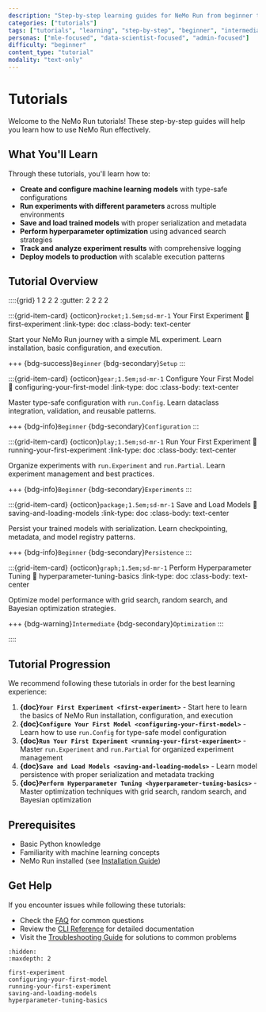 ```yaml
---
description: "Step-by-step learning guides for NeMo Run from beginner to advanced levels"
categories: ["tutorials"]
tags: ["tutorials", "learning", "step-by-step", "beginner", "intermediate", "advanced"]
personas: ["mle-focused", "data-scientist-focused", "admin-focused"]
difficulty: "beginner"
content_type: "tutorial"
modality: "text-only"
---
```


# Tutorials

Welcome to the NeMo Run tutorials! These step-by-step guides will help you learn how to use NeMo Run effectively.

## What You'll Learn

Through these tutorials, you'll learn how to:

- **Create and configure machine learning models** with type-safe configurations
- **Run experiments with different parameters** across multiple environments
- **Save and load trained models** with proper serialization and metadata
- **Perform hyperparameter optimization** using advanced search strategies
- **Track and analyze experiment results** with comprehensive logging
- **Deploy models to production** with scalable execution patterns

## Tutorial Overview

::::{grid} 1 2 2 2
:gutter: 2 2 2 2

:::{grid-item-card} {octicon}`rocket;1.5em;sd-mr-1` Your First Experiment
:link: first-experiment
:link-type: doc
:class-body: text-center

Start your NeMo Run journey with a simple ML experiment. Learn installation, basic configuration, and execution.

+++
{bdg-success}`Beginner` {bdg-secondary}`Setup`
:::

:::{grid-item-card} {octicon}`gear;1.5em;sd-mr-1` Configure Your First Model
:link: configuring-your-first-model
:link-type: doc
:class-body: text-center

Master type-safe configuration with `run.Config`. Learn dataclass integration, validation, and reusable patterns.

+++
{bdg-info}`Beginner` {bdg-secondary}`Configuration`
:::

:::{grid-item-card} {octicon}`play;1.5em;sd-mr-1` Run Your First Experiment
:link: running-your-first-experiment
:link-type: doc
:class-body: text-center

Organize experiments with `run.Experiment` and `run.Partial`. Learn experiment management and best practices.

+++
{bdg-info}`Beginner` {bdg-secondary}`Experiments`
:::

:::{grid-item-card} {octicon}`package;1.5em;sd-mr-1` Save and Load Models
:link: saving-and-loading-models
:link-type: doc
:class-body: text-center

Persist your trained models with serialization. Learn checkpointing, metadata, and model registry patterns.

+++
{bdg-info}`Beginner` {bdg-secondary}`Persistence`
:::

:::{grid-item-card} {octicon}`graph;1.5em;sd-mr-1` Perform Hyperparameter Tuning
:link: hyperparameter-tuning-basics
:link-type: doc
:class-body: text-center

Optimize model performance with grid search, random search, and Bayesian optimization strategies.

+++
{bdg-warning}`Intermediate` {bdg-secondary}`Optimization`
:::

::::

## Tutorial Progression

We recommend following these tutorials in order for the best learning experience:

1. **{doc}`Your First Experiment <first-experiment>`** - Start here to learn the basics of NeMo Run installation, configuration, and execution
2. **{doc}`Configure Your First Model <configuring-your-first-model>`** - Learn how to use `run.Config` for type-safe model configuration
3. **{doc}`Run Your First Experiment <running-your-first-experiment>`** - Master `run.Experiment` and `run.Partial` for organized experiment management
4. **{doc}`Save and Load Models <saving-and-loading-models>`** - Learn model persistence with proper serialization and metadata tracking
5. **{doc}`Perform Hyperparameter Tuning <hyperparameter-tuning-basics>`** - Master optimization techniques with grid search, random search, and Bayesian optimization

## Prerequisites

- Basic Python knowledge
- Familiarity with machine learning concepts
- NeMo Run installed (see [Installation Guide](../../get-started/install.md))

## Get Help

If you encounter issues while following these tutorials:

- Check the [FAQ](../../references/faqs.md) for common questions
- Review the [CLI Reference](../../references/cli-reference.md) for detailed documentation
- Visit the [Troubleshooting Guide](../../guides/troubleshooting.md) for solutions to common problems

```{toctree}
:hidden:
:maxdepth: 2

first-experiment
configuring-your-first-model
running-your-first-experiment
saving-and-loading-models
hyperparameter-tuning-basics
```
